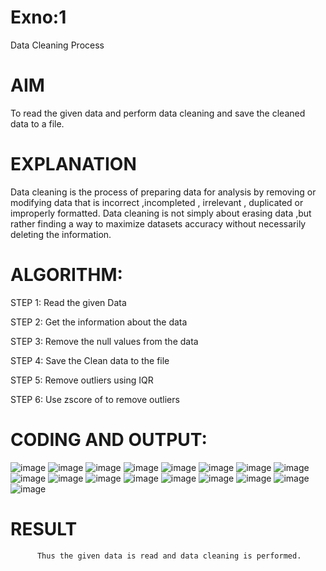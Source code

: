 # Exno:1
Data Cleaning Process

# AIM
To read the given data and perform data cleaning and save the cleaned data to a file.

# EXPLANATION
Data cleaning is the process of preparing data for analysis by removing or modifying data that is incorrect ,incompleted , irrelevant , duplicated or improperly formatted. Data cleaning is not simply about erasing data ,but rather finding a way to maximize datasets accuracy without necessarily deleting the information.

# ALGORITHM:
STEP 1: Read the given Data

STEP 2: Get the information about the data

STEP 3: Remove the null values from the data

STEP 4: Save the Clean data to the file

STEP 5: Remove outliers using IQR

STEP 6: Use zscore of to remove outliers

# CODING AND OUTPUT:
![image](https://github.com/HariHaranLK/INTRO_TO_DS_LAB/assets/132996089/7e68f922-10e4-44d1-9a2b-a5a02871c992)
![image](https://github.com/HariHaranLK/INTRO_TO_DS_LAB/assets/132996089/593150f6-3064-4720-9353-d7affb1121ec)
![image](https://github.com/HariHaranLK/INTRO_TO_DS_LAB/assets/132996089/e03e52a7-291e-4652-8cc1-f888843ffe10)
![image](https://github.com/HariHaranLK/INTRO_TO_DS_LAB/assets/132996089/0114f258-75e1-45ee-90a9-beb71b72d3b2)
![image](https://github.com/HariHaranLK/INTRO_TO_DS_LAB/assets/132996089/56f36c1c-2a65-4a2d-9e3b-4d5daa09f0cc)
![image](https://github.com/HariHaranLK/INTRO_TO_DS_LAB/assets/132996089/5c6b2913-fe39-4c93-8a09-3fabd2c47100)
![image](https://github.com/HariHaranLK/INTRO_TO_DS_LAB/assets/132996089/b901fd4a-50b8-4a7c-8526-532c4b67378e)
![image](https://github.com/HariHaranLK/INTRO_TO_DS_LAB/assets/132996089/d699fade-c66d-4062-bb1a-8115cc5c1ad6)
![image](https://github.com/HariHaranLK/INTRO_TO_DS_LAB/assets/132996089/7d2e17df-cc20-496f-90cf-82892cb1d000)
![image](https://github.com/HariHaranLK/INTRO_TO_DS_LAB/assets/132996089/00bbfcf3-26e1-4e55-82fd-ddaa0bf258cc)
![image](https://github.com/HariHaranLK/INTRO_TO_DS_LAB/assets/132996089/b98a52f0-a6d6-405e-ba9d-c9aeef8fed48)
![image](https://github.com/HariHaranLK/INTRO_TO_DS_LAB/assets/132996089/fae1eb66-5d10-4af3-aed3-e3a7922d31bb)
![image](https://github.com/HariHaranLK/INTRO_TO_DS_LAB/assets/132996089/89eb986e-c479-4568-b479-c5bcf381a7fa)
![image](https://github.com/HariHaranLK/INTRO_TO_DS_LAB/assets/132996089/0dcd6ac1-b03e-4f9c-a6a7-694958cc5331)
![image](https://github.com/HariHaranLK/INTRO_TO_DS_LAB/assets/132996089/d1dffe1d-442a-4efb-b168-2d165f899208)
![image](https://github.com/HariHaranLK/INTRO_TO_DS_LAB/assets/132996089/7d64e06a-a299-4b8e-8826-2faf9e1564ae)
![image](https://github.com/HariHaranLK/INTRO_TO_DS_LAB/assets/132996089/452fdafc-2c7d-4cc3-8467-2c23f75f9aaf)

# RESULT
          Thus the given data is read and data cleaning is performed.

